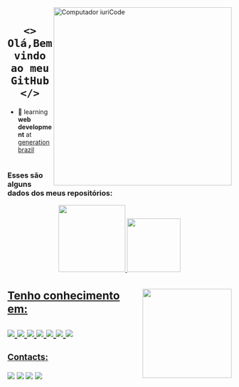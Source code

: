  <img src="https://raw.githubusercontent.com/MicaelliMedeiros/micaellimedeiros/master/image/computer-illustration.png" min-width="400px" max-width="400px" width="400px" align="right" alt="Computador iuriCode">

### <h1 align="center">`<> Olá,Bem vindo ao meu GitHub </>` </h1>
- 🌱 learning <b>web development</b> at [generation brazil](https://brazil.generation.org/)
#

<h3> Esses são alguns dados dos meus repositórios:</3> </p>
<div align="center">
  <a href="https://github.com/LayannePereira">
  <img height="150em" src="https://github-readme-stats.vercel.app/api?username=LayannePereira&show_icons=true&theme=midnight-purple&include_all_commits=true&count_private=true"/>
  <img height="120em" src="https://github-readme-stats.vercel.app/api/top-langs/?username=LayannePereira&layout=compact&langs_count=7&theme=midnight-purple"/>
</div>
 
  <img align="right" height="200em" 
  src="https://user-images.githubusercontent.com/98171057/154536926-6d65e225-1947-426a-a37d-b06f11c6dc39.png"/>
 <h2> Tenho conhecimento em:</2> </p>
     <img src= https://img.shields.io/badge/Java-ED8B00?style=for-the-badge&logo=java&logoColor=white>
     <img src= https://img.shields.io/badge/Eclipse-2C2255?style=for-the-badge&logo=eclipse&logoColor=white>
     <img src= https://img.shields.io/badge/Spring_Boot-F2F4F9?style=for-the-badge&logo=spring-boot>
     <img src= https://img.shields.io/badge/MySQL-005C84?style=for-the-badge&logo=mysql&logoColor=white>
     <img src= https://img.shields.io/badge/Postman-FF6C37?style=for-the-badge&logo=Postman&logoColor=white>
     <img src=  https://img.shields.io/badge/GitHub-100000?style=for-the-badge&logo=github&logoColor=white>
     <img src=  https://img.shields.io/badge/GIT-E44C30?style=for-the-badge&logo=git&logoColor=white>

  
  <h3>Contacts: </p> </3>
      <a href = "https://www.instagram.com/laay_pereiira"><img src="https://img.shields.io/badge/-Instagram-%23E4405F?style=for-the-badge&logo=instagram&logoColor=white" target="_blank"></a>
      <a href = "mailto:layannepereiraa28@gmail.com"><img src="https://img.shields.io/badge/Gmail-D14836?style=for-the-badge&logo=gmail&logoColor=white" target="_blank"></a>
      <a href="https://www.linkedin.com/in/layane-pereira-84b95a229/" target="_blank"><img src="https://img.shields.io/badge/-LinkedIn-%230077B5?style=for-the-badge&logo=linkedin&logoColor=white" target="_blank"></a>
     <a href="https://api.whatsapp.com/send?phone=5511974100144" target="_blank"><img src="https://img.shields.io/badge/WhatsApp-25D366?style=for-the-badge&logo=whatsapp&logoColor=white" target="_blank"></a> 
     
##
 
 
 
</div>
